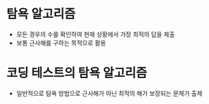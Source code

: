 # 탐욕 알고리즘
- 모든 경우의 수를 확인하여 현재 상황에서 가장 최적의 답을 제출 
- 보통 근사해를 구하는 목적으로 활용

# 코딩 테스트의 탐욕 알고리즘
- 일반적으로 탐욕 방법으로 근사해가 아닌 최적의 해가 보장되는 문제가 출제